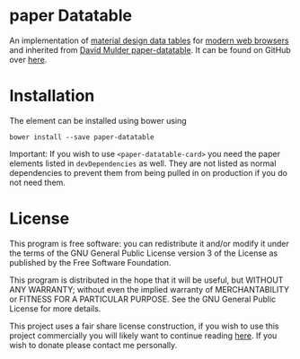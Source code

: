 paper Datatable
===
An implementation of [material design data tables](https://www.google.com/design/spec/components/data-tables.html)
for [modern web browsers](?browser-support) and inherited from [David Mulder paper-datatable](http://github.com/David-Mulder/paper-datatable).  It can be found on GitHub over 
[here](https://github.com/bluewatertrackstemp).

Installation
===
The element can be installed using bower using

	bower install --save paper-datatable

Important: If you wish to use `<paper-datatable-card>` you need the paper elements listed in `devDependencies` as well. They are not listed as normal dependencies to prevent them from being pulled in on production if you do not need them.

License
===

This program is free software: you can redistribute it and/or modify
it under the terms of the GNU General Public License version 3 of the License as published by
the Free Software Foundation.

This program is distributed in the hope that it will be useful,
but WITHOUT ANY WARRANTY; without even the implied warranty of
MERCHANTABILITY or FITNESS FOR A PARTICULAR PURPOSE.  See the
GNU General Public License for more details.

This project uses a fair share license construction, if you wish to use this project commercially you will likely want to
continue reading [here](https://github.com/David-Mulder/fair-share-license/blob/master/CONTRIBUTING.md). If you wish to
donate please contact me personally.

